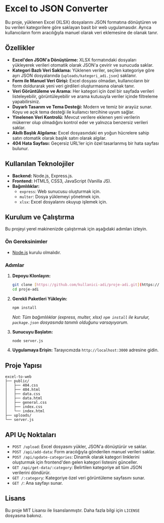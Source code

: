 # Excel to JSON Converter

Bu proje, yüklenen Excel (XLSX) dosyalarını JSON formatına dönüştüren ve bu verileri kategorilere göre saklayan basit bir web uygulamasıdır. Ayrıca kullanıcıların form aracılığıyla manuel olarak veri eklemesine de olanak tanır.

## Özellikler

- **Excel'den JSON'a Dönüştürme:** XLSX formatındaki dosyaları yükleyerek verileri otomatik olarak JSON'a çevirir ve sunucuda saklar.
- **Kategori Bazlı Veri Saklama:** Yüklenen veriler, seçilen kategoriye göre ayrı JSON dosyalarında (`uploads/kategori_adi.json`) saklanır.
- **Form ile Manuel Veri Girişi:** Excel dosyası olmadan, kullanıcıların bir form doldurarak yeni veri girdileri oluşturmasına olanak tanır.
- **Veri Görüntüleme ve Arama:** Her kategori için özel bir sayfada verileri listeleyebilir, görüntüleyebilir ve arama kutusuyla veriler içinde filtreleme yapabilirsiniz.
- **Duyarlı Tasarım ve Tema Desteği:** Modern ve temiz bir arayüz sunar. Koyu ve açık tema desteği ile kullanıcı tercihine uyum sağlar.
- **Yinelenen Veri Kontrolü:** Mevcut verilere eklenen yeni verilerin mükerrer olup olmadığını kontrol eder ve yalnızca benzersiz verileri saklar.
- **Akıllı Başlık Algılama:** Excel dosyasındaki en yoğun hücrelere sahip satırı otomatik olarak başlık satırı olarak algılar.
- **404 Hata Sayfası:** Geçersiz URL'ler için özel tasarlanmış bir hata sayfası bulunur.

## Kullanılan Teknolojiler

- **Backend:** Node.js, Express.js.
- **Frontend:** HTML5, CSS3, JavaScript (Vanilla JS).
- **Bağımlılıklar:**
  - `express`: Web sunucusu oluşturmak için.
  - `multer`: Dosya yüklemeyi yönetmek için.
  - `xlsx`: Excel dosyalarını okuyup işlemek için.

## Kurulum ve Çalıştırma

Bu projeyi yerel makinenizde çalıştırmak için aşağıdaki adımları izleyin.

### Ön Gereksinimler

- [Node.js](https://nodejs.org/en/) kurulu olmalıdır.

### Adımlar

1.  **Depoyu Klonlayın:**

    ```bash
    git clone [https://github.com/kullanici-adi/proje-adi.git](https://github.com/kullanici-adi/proje-adi.git)
    cd proje-adi
    ```

2.  **Gerekli Paketleri Yükleyin:**

    ```bash
    npm install
    ```

    _Not: Tüm bağımlılıklar (express, multer, xlsx) `npm install` ile kurulur, `package.json` dosyasında tanımlı olduğunu varsayıyorum._

3.  **Sunucuyu Başlatın:**

    ```bash
    node server.js
    ```

4.  **Uygulamaya Erişin:**
    Tarayıcınızda `http://localhost:3000` adresine gidin.

## Proje Yapısı

```
excel-to-web
├── public/
│   ├── 404.css
│   ├── 404.html
│   ├── data.css
│   ├── data.html
│   ├── general.css
│   ├── index.css
│   └── index.html
├── uploads/
└── server.js
```

## API Uç Noktaları

- `POST /upload`: Excel dosyasını yükler, JSON'a dönüştürür ve saklar.
- `POST /api/add-data`: Form aracılığıyla gönderilen manuel verileri saklar.
- `POST /api/update-categories`: Dinamik olarak kategori linklerini oluşturmak için frontend'den gelen kategori listesini günceller.
- `GET /api/get-data/:category`: Belirtilen kategoriye ait tüm JSON verilerini döndürür.
- `GET /:category`: Kategoriye özel veri görüntüleme sayfasını sunar.
- `GET /`: Ana sayfayı sunar.

## Lisans

Bu proje MIT Lisansı ile lisanslanmıştır. Daha fazla bilgi için `LICENSE` dosyasına bakınız.
